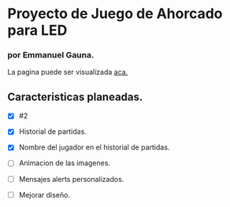 # Proyecto de Juego de Ahorcado para LED
### por Emmanuel Gauna.

La pagina puede ser visualizada [aca.](https://janeisnotmine.github.io/LED-ahorcado/)

## Caracteristicas planeadas.
- [x] #2
- [x] Historial de partidas.
- [x] Nombre del jugador en el historial de partidas.
- [ ] Animacion de las imagenes.
- [ ] Mensajes alerts personalizados.
- [ ] Mejorar diseño.

